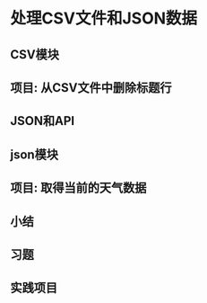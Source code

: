 # 处理CSV文件和JSON数据
## CSV模块
## 项目: 从CSV文件中删除标题行
## JSON和API
## json模块
## 项目: 取得当前的天气数据
## 小结
## 习题
## 实践项目